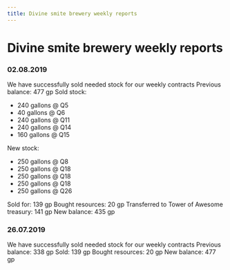 ```yaml
---
title: Divine smite brewery weekly reports
---
```


# Divine smite brewery weekly reports

### 02.08.2019

We have successfully sold needed stock for our weekly contracts
Previous balance: 477 gp
Sold stock: 
- 240 gallons @ Q5
-  40 gallons @ Q6
- 240 gallons @ Q11
- 240 gallons @ Q14
- 160 gallons @ Q15

New stock:
- 250 gallons @ Q8
- 250 gallons @ Q18
- 250 gallons @ Q18
- 250 gallons @ Q18
- 250 gallons @ Q26

Sold for: 139 gp
Bought resources: 20 gp
Transferred to Tower of Awesome treasury: 141 gp
New balance: 435 gp

### 26.07.2019

We have successfully sold needed stock for our weekly contracts
Previous balance: 338 gp
Sold: 139 gp
Bought resources: 20 gp
New balance: 477 gp

